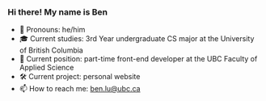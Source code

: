 ### Hi there! My name is Ben

- 👤 Pronouns: he/him
- 🎓 Current studies: 3rd Year undergraduate CS major at the University of British Columbia
- 💼 Current position: part-time front-end developer at the UBC Faculty of Applied Science
- 🛠 Current project: personal website
- 📫 How to reach me: ben.lu@ubc.ca
